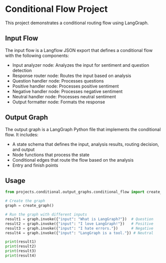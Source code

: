 # Conditional Flow Project

This project demonstrates a conditional routing flow using LangGraph.

## Input Flow

The input flow is a Langflow JSON export that defines a conditional flow with the following components:
- Input analyzer node: Analyzes the input for sentiment and question detection
- Response router node: Routes the input based on analysis
- Question handler node: Processes questions
- Positive handler node: Processes positive sentiment
- Negative handler node: Processes negative sentiment
- Neutral handler node: Processes neutral sentiment
- Output formatter node: Formats the response

## Output Graph

The output graph is a LangGraph Python file that implements the conditional flow. It includes:
- A state schema that defines the input, analysis results, routing decision, and output
- Node functions that process the state
- Conditional edges that route the flow based on the analysis
- Entry and finish points

## Usage

```python
from projects.conditional.output_graphs.conditional_flow import create_graph

# Create the graph
graph = create_graph()

# Run the graph with different inputs
result1 = graph.invoke({"input": "What is LangGraph?"})  # Question
result2 = graph.invoke({"input": "I love LangGraph!"})   # Positive
result3 = graph.invoke({"input": "I hate errors."})      # Negative
result4 = graph.invoke({"input": "LangGraph is a tool."}) # Neutral

print(result1)
print(result2)
print(result3)
print(result4)
```
